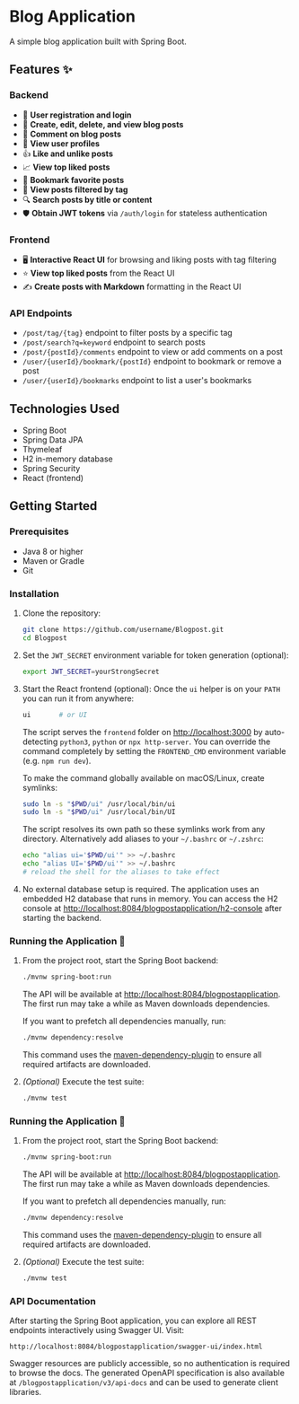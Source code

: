 # Blog Application

A simple blog application built with Spring Boot.

## Features ✨

### Backend
- 🔐 **User registration and login**
- 📝 **Create, edit, delete, and view blog posts**
- 💬 **Comment on blog posts**
- 👤 **View user profiles**
- 👍 **Like and unlike posts**
- 📈 **View top liked posts**
- 📌 **Bookmark favorite posts**
- 🔖 **View posts filtered by tag**
- 🔍 **Search posts by title or content**
- 🛡️ **Obtain JWT tokens** via `/auth/login` for stateless authentication

### Frontend
- 🖥️ **Interactive React UI** for browsing and liking posts with tag filtering
- ⭐ **View top liked posts** from the React UI
- ✍️ **Create posts with Markdown** formatting in the React UI

### API Endpoints
- `/post/tag/{tag}` endpoint to filter posts by a specific tag
- `/post/search?q=keyword` endpoint to search posts
- `/post/{postId}/comments` endpoint to view or add comments on a post
- `/user/{userId}/bookmark/{postId}` endpoint to bookmark or remove a post
- `/user/{userId}/bookmarks` endpoint to list a user's bookmarks

## Technologies Used

- Spring Boot
- Spring Data JPA
- Thymeleaf
- H2 in-memory database
- Spring Security
- React (frontend)

## Getting Started

### Prerequisites

- Java 8 or higher
- Maven or Gradle
- Git

### Installation

1. Clone the repository:
   ```sh
   git clone https://github.com/username/Blogpost.git
   cd Blogpost
   ```

2. Set the `JWT_SECRET` environment variable for token generation (optional):
   ```sh
   export JWT_SECRET=yourStrongSecret
   ```

3. Start the React frontend (optional):
   Once the `ui` helper is on your `PATH` you can run it from anywhere:
   ```sh
   ui       # or UI
   ```
   The script serves the `frontend` folder on [http://localhost:3000](http://localhost:3000)
   by auto-detecting `python3`, `python` or `npx http-server`. You can override the
   command completely by setting the `FRONTEND_CMD` environment variable (e.g. `npm run dev`).

   To make the command globally available on macOS/Linux, create symlinks:
   ```sh
   sudo ln -s "$PWD/ui" /usr/local/bin/ui
   sudo ln -s "$PWD/ui" /usr/local/bin/UI
   ```
   The script resolves its own path so these symlinks work from any directory.
   Alternatively add aliases to your `~/.bashrc` or `~/.zshrc`:
   ```sh
   echo "alias ui='$PWD/ui'" >> ~/.bashrc
   echo "alias UI='$PWD/ui'" >> ~/.bashrc
   # reload the shell for the aliases to take effect
   ```


4. No external database setup is required. The application uses an embedded
   H2 database that runs in memory. You can access the H2 console at
   [http://localhost:8084/blogpostapplication/h2-console](http://localhost:8084/blogpostapplication/h2-console)
   after starting the backend.

### Running the Application 🚀

1. From the project root, start the Spring Boot backend:
   ```sh
   ./mvnw spring-boot:run
   ```
   The API will be available at [http://localhost:8084/blogpostapplication](http://localhost:8084/blogpostapplication).
   The first run may take a while as Maven downloads dependencies.

   If you want to prefetch all dependencies manually, run:
   ```sh
   ./mvnw dependency:resolve
   ```
   This command uses the [maven-dependency-plugin](https://mvnrepository.com/artifact/org.apache.maven.plugins/maven-dependency-plugin) to ensure all required artifacts are downloaded.

2. *(Optional)* Execute the test suite:
   ```sh
   ./mvnw test
   ```

### Running the Application 🚀

1. From the project root, start the Spring Boot backend:
   ```sh
   ./mvnw spring-boot:run
   ```
   The API will be available at [http://localhost:8084/blogpostapplication](http://localhost:8084/blogpostapplication).
   The first run may take a while as Maven downloads dependencies.

   If you want to prefetch all dependencies manually, run:
   ```sh
   ./mvnw dependency:resolve
   ```
   This command uses the [maven-dependency-plugin](https://mvnrepository.com/artifact/org.apache.maven.plugins/maven-dependency-plugin) to ensure all required artifacts are downloaded.

2. *(Optional)* Execute the test suite:
   ```sh
   ./mvnw test
   ```


### API Documentation

After starting the Spring Boot application, you can explore all REST endpoints interactively using Swagger UI. Visit:

```
http://localhost:8084/blogpostapplication/swagger-ui/index.html
```

Swagger resources are publicly accessible, so no authentication is required to browse the docs. The generated OpenAPI specification is also available at `/blogpostapplication/v3/api-docs` and can be used to generate client libraries.



